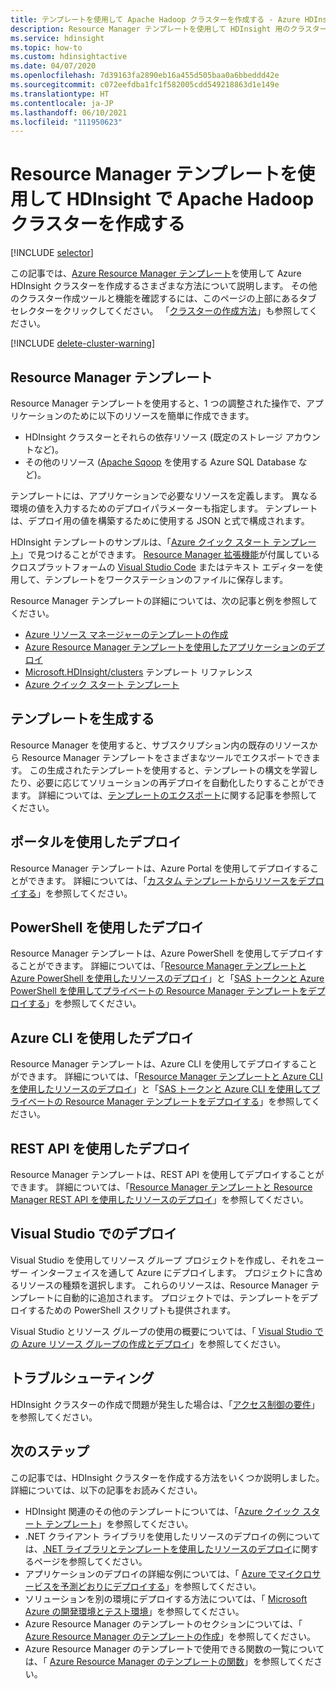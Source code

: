 ```yaml
---
title: テンプレートを使用して Apache Hadoop クラスターを作成する - Azure HDInsight
description: Resource Manager テンプレートを使用して HDInsight 用のクラスターを作成する方法について説明します
ms.service: hdinsight
ms.topic: how-to
ms.custom: hdinsightactive
ms.date: 04/07/2020
ms.openlocfilehash: 7d39163fa2890eb16a455d505baa0a6bbeddd42e
ms.sourcegitcommit: c072eefdba1fc1f582005cdd549218863d1e149e
ms.translationtype: HT
ms.contentlocale: ja-JP
ms.lasthandoff: 06/10/2021
ms.locfileid: "111950623"
---
```

# <a name="create-apache-hadoop-clusters-in-hdinsight-by-using-resource-manager-templates"></a>Resource Manager テンプレートを使用して HDInsight で Apache Hadoop クラスターを作成する

[!INCLUDE [selector](../../includes/hdinsight-create-linux-cluster-selector.md)]

この記事では、[Azure Resource Manager テンプレート](../azure-resource-manager/templates/deploy-powershell.md)を使用して Azure HDInsight クラスターを作成するさまざまな方法について説明します。 その他のクラスター作成ツールと機能を確認するには、このページの上部にあるタブ セレクターをクリックしてください。 「[クラスターの作成方法](hdinsight-hadoop-provision-linux-clusters.md#cluster-setup-methods)」も参照してください。

[!INCLUDE [delete-cluster-warning](../../includes/hdinsight-delete-cluster-warning.md)]

## <a name="resource-manager-templates"></a>Resource Manager テンプレート

Resource Manager テンプレートを使用すると、1 つの調整された操作で、アプリケーションのために以下のリソースを簡単に作成できます。

* HDInsight クラスターとそれらの依存リソース (既定のストレージ アカウントなど)。
* その他のリソース ([Apache Sqoop](https://sqoop.apache.org/) を使用する Azure SQL Database など)。

テンプレートには、アプリケーションで必要なリソースを定義します。 異なる環境の値を入力するためのデプロイパラメーターも指定します。 テンプレートは、デプロイ用の値を構築するために使用する JSON と式で構成されます。

HDInsight テンプレートのサンプルは、「[Azure クイック スタート テンプレート](https://azure.microsoft.com/resources/templates/?term=hdinsight)」で見つけることができます。 [Resource Manager 拡張機能](https://marketplace.visualstudio.com/items?itemName=msazurermtools.azurerm-vscode-tools)が付属しているクロスプラットフォームの [Visual Studio Code](https://code.visualstudio.com/#alt-downloads) またはテキスト エディターを使用して、テンプレートをワークステーションのファイルに保存します。

Resource Manager テンプレートの詳細については、次の記事と例を参照してください。

* [Azure リソース マネージャーのテンプレートの作成](../azure-resource-manager/templates/syntax.md)
* [Azure Resource Manager テンプレートを使用したアプリケーションのデプロイ](../azure-resource-manager/templates/deploy-powershell.md)
* [Microsoft.HDInsight/clusters](/azure/templates/microsoft.hdinsight/allversions) テンプレート リファレンス
* [Azure クイック スタート テンプレート](https://azure.microsoft.com/resources/templates/?resourceType=Microsoft.Hdinsight&pageNumber=1&sort=Popular)

## <a name="generate-templates"></a>テンプレートを生成する

Resource Manager を使用すると、サブスクリプション内の既存のリソースから Resource Manager テンプレートをさまざまなツールでエクスポートできます。 この生成されたテンプレートを使用すると、テンプレートの構文を学習したり、必要に応じてソリューションの再デプロイを自動化したりすることができます。 詳細については、[テンプレートのエクスポート](../azure-resource-manager/templates/export-template-portal.md)に関する記事を参照してください。

## <a name="deploy-using-the-portal"></a>ポータルを使用したデプロイ

Resource Manager テンプレートは、Azure Portal を使用してデプロイすることができます。 詳細については、「[カスタム テンプレートからリソースをデプロイする](../azure-resource-manager/templates/deploy-portal.md#deploy-resources-from-custom-template)」を参照してください。

## <a name="deploy-using-powershell"></a>PowerShell を使用したデプロイ

Resource Manager テンプレートは、Azure PowerShell を使用してデプロイすることができます。 詳細については、「[Resource Manager テンプレートと Azure PowerShell を使用したリソースのデプロイ](../azure-resource-manager/templates/deploy-powershell.md)」と「[SAS トークンと Azure PowerShell を使用してプライベートの Resource Manager テンプレートをデプロイする](../azure-resource-manager/templates/secure-template-with-sas-token.md)」を参照してください。

## <a name="deploy-using-azure-cli"></a>Azure CLI を使用したデプロイ

Resource Manager テンプレートは、Azure CLI を使用してデプロイすることができます。 詳細については、「[Resource Manager テンプレートと Azure CLI を使用したリソースのデプロイ](../azure-resource-manager/templates/deploy-cli.md)」と「[SAS トークンと Azure CLI を使用してプライベートの Resource Manager テンプレートをデプロイする](../azure-resource-manager/templates/secure-template-with-sas-token.md)」を参照してください。

## <a name="deploy-using-the-rest-api"></a>REST API を使用したデプロイ

Resource Manager テンプレートは、REST API を使用してデプロイすることができます。 詳細については、「[Resource Manager テンプレートと Resource Manager REST API を使用したリソースのデプロイ](../azure-resource-manager/templates/deploy-rest.md)」を参照してください。

## <a name="deploy-with-visual-studio"></a>Visual Studio でのデプロイ

 Visual Studio を使用してリソース グループ プロジェクトを作成し、それをユーザー インターフェイスを通して Azure にデプロイします。 プロジェクトに含めるリソースの種類を選択します。 これらのリソースは、Resource Manager テンプレートに自動的に追加されます。 プロジェクトでは、テンプレートをデプロイするための PowerShell スクリプトも提供されます。

Visual Studio とリソース グループの使用の概要については、「 [Visual Studio での Azure リソース グループの作成とデプロイ](../azure-resource-manager/templates/create-visual-studio-deployment-project.md)」を参照してください。

## <a name="troubleshoot"></a>トラブルシューティング

HDInsight クラスターの作成で問題が発生した場合は、「[アクセス制御の要件](hdinsight-hadoop-customize-cluster-linux.md#access-control)」を参照してください。

## <a name="next-steps"></a>次のステップ

この記事では、HDInsight クラスターを作成する方法をいくつか説明しました。 詳細については、以下の記事をお読みください。

* HDInsight 関連のその他のテンプレートについては、「[Azure クイック スタート テンプレート](https://azure.microsoft.com/resources/templates/?term=hdinsight)」を参照してください。
* .NET クライアント ライブラリを使用したリソースのデプロイの例については、[.NET ライブラリとテンプレートを使用したリソースのデプロイ](/previous-versions/azure/virtual-machines/windows/csharp-template?toc=%2fazure%2fvirtual-machines%2fwindows%2ftoc.json)に関するページを参照してください。
* アプリケーションのデプロイの詳細な例については、「 [Azure でマイクロサービスを予測どおりにデプロイする](../app-service/deploy-complex-application-predictably.md)」を参照してください。
* ソリューションを別の環境にデプロイする方法については、「 [Microsoft Azure の開発環境とテスト環境](../devtest-labs/devtest-lab-overview.md)」を参照してください。
* Azure Resource Manager のテンプレートのセクションについては、「 [Azure Resource Manager のテンプレートの作成](../azure-resource-manager/templates/syntax.md)」を参照してください。
* Azure Resource Manager のテンプレートで使用できる関数の一覧については、「 [Azure Resource Manager のテンプレートの関数](../azure-resource-manager/templates/template-functions.md)」を参照してください。